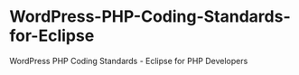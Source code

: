 # WordPress-PHP-Coding-Standards-for-Eclipse
WordPress PHP Coding Standards - Eclipse for PHP Developers
